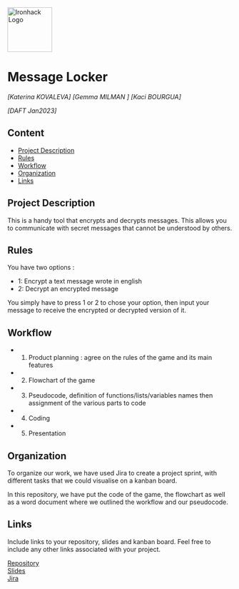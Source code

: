 <img src="https://bit.ly/2VnXWr2" alt="Ironhack Logo" width="100"/>

# Message Locker
*[Katerina KOVALEVA]*
*[Gemma MILMAN ]*
*[Kaci BOURGUA]*

*[DAFT Jan2023]*

## Content
- [Project Description](#project-description)
- [Rules](#rules)
- [Workflow](#workflow)
- [Organization](#organization)
- [Links](#links)

## Project Description
This is a handy tool that encrypts and decrypts messages. This allows you to communicate with secret messages that cannot be understood by others. 

## Rules
You have two options :
- 1: Encrypt a text message wrote in english
- 2: Decrypt an encrypted message

You simply have to press 1 or 2 to chose your option, then input your message to receive the encrypted or decrypted version of it. 

## Workflow
- 1) Product planning : agree on the rules of the game and its main features 
- 2) Flowchart of the game
- 3) Pseudocode, definition of functions/lists/variables names then assignment of the various parts to code 
- 4) Coding
- 5) Presentation

## Organization
To organize our work, we have used Jira to create a project sprint, with different tasks that we could visualise on a kanban board. 

In this repository, we have put the code of the game, the flowchart as well as a word document where we outlined the workflow and our pseudocode. 

## Links
Include links to your repository, slides and kanban board. Feel free to include any other links associated with your project.

[Repository](https://github.com/Kaci213/Project_01.git)  
[Slides](https://slides.com/)  
[Jira](https://kaci213.atlassian.net/jira/software/projects/KGK/boards/1)  

